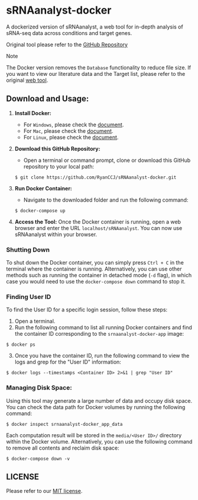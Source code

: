 # sRNAanalyst-docker

A dockerized version of sRNAanalyst, a web tool for in-depth analysis of sRNA-seq data across conditions and target genes.

Original tool please refer to the [GitHub Repository](https://github.com/RyanCCJ/sRNAanalyst)

> [!NOTE]  
> The Docker version removes the `Database` functionality to reduce file size. If you want to view our literature data and the Target list, please refer to the original [web tool](https://cosbi7.ee.ncku.edu.tw/sRNAanalyst).

## Download and Usage:

1. **Install Docker:**
   - For `Windows`, please check the [document](https://docs.docker.com/desktop/install/windows-install/).
   - For `Mac`, please check the [document](https://docs.docker.com/desktop/install/mac-install/).
   - For `Linux`, please check the [document](https://docs.docker.com/desktop/install/linux-install/).

2. **Download this GitHub Repository:**
   - Open a terminal or command prompt, clone or download this GitHub repository to your local path:
   ```
   $ git clone https://github.com/RyanCCJ/sRNAanalyst-docker.git
   ```

3. **Run Docker Container:**
   - Navigate to the downloaded folder and run the following command:
   ```
   $ docker-compose up
   ```

4. **Access the Tool:**
   Once the Docker container is running, open a web browser and enter the URL `localhost/sRNAanalyst`. You can now use sRNAanalyst within your browser.

### Shutting Down

To shut down the Docker container, you can simply press `Ctrl + C` in the terminal where the container is running. Alternatively, you can use other methods such as running the container in detached mode (`-d` flag), in which case you would need to use the `docker-compose down` command to stop it.

### Finding User ID

To find the User ID for a specific login session, follow these steps:
1. Open a terminal.
2. Run the following command to list all running Docker containers and find the container ID corresponding to the `srnaanalyst-docker-app` image:
```
$ docker ps
```
3. Once you have the container ID, run the following command to view the logs and grep for the "User ID" information:
```
$ docker logs --timestamps <Container ID> 2>&1 | grep "User ID"
```

### Managing Disk Space:

Using this tool may generate a large number of data and occupy disk space. You can check the data path for Docker volumes by running the following command:
```
$ docker inspect srnaanalyst-docker_app_data
```
Each computation result will be stored in the `media/<User ID>/` directory within the Docker volume. Alternatively, you can use the following command to remove all contents and reclaim disk space:
```
$ docker-compose down -v
```

## LICENSE
Please refer to our [MIT license](https://github.com/RyanCCJ/sRNAanalyst-docker/blob/master/LICENSE).
